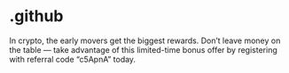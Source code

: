 # .github
In crypto, the early movers get the biggest rewards. Don’t leave money on the table — take advantage of this limited-time bonus offer by registering with referral code “c5ApnA” today.
